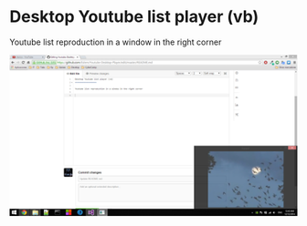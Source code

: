Desktop Youtube list player (vb)
==================

Youtube list reproduction in a window in the right corner 

![Alt text](screenshot/capture.png?raw=true "Sample")
